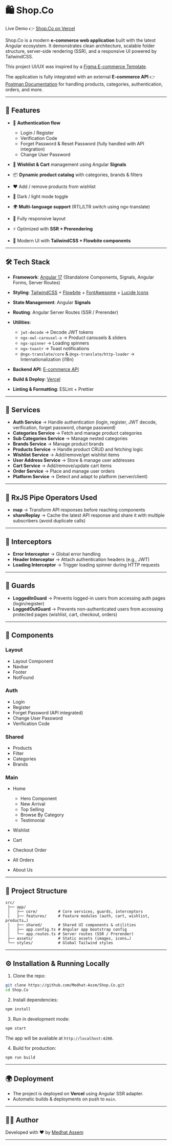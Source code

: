 # 🛍️ Shop.Co

Live Demo 👉 [Shop.Co on Vercel](https://shop-co-lime-one.vercel.app/)

Shop.Co is a modern **e-commerce web application** built with the latest Angular ecosystem. It demonstrates clean architecture, scalable folder structure, server-side rendering (SSR), and a responsive UI powered by TailwindCSS.

This project UI/UX was inspired by a [Figma E-commerce Template](https://www.figma.com/community/file/1273571982885059508).

The application is fully integrated with an external **E-commerce API** 👉 [Postman Documentation](https://documenter.getpostman.com/view/5709532/2s93JqTRWN#intro) for handling products, categories, authentication, orders, and more.

---

## 🚀 Features

- 🔐 **Authentication flow**

  - Login / Register
  - Verification Code
  - Forget Password & Reset Password (fully handled with API integration)
  - Change User Password

- 🛒 **Wishlist & Cart** management using Angular **Signals**
- 📦 **Dynamic product catalog** with categories, brands & filters
- ❤️ Add / remove products from wishlist
- 🌙 Dark / light mode toggle
- 🌍 **Multi-language support** (RTL/LTR switch using ngx-translate)
- 📱 Fully responsive layout
- ⚡ Optimized with **SSR + Prerendering**
- 🎨 Modern UI with **TailwindCSS + Flowbite components**

---

## 🛠️ Tech Stack

- **Framework**: [Angular 17](https://angular.dev) (Standalone Components, Signals, Angular Forms, Server Routes)
- **Styling**: [TailwindCSS](https://tailwindcss.com) + [Flowbite](https://flowbite.com) + [FontAwesome](https://fontawesome.com) + [Lucide Icons](https://lucide.dev)
- **State Management**: Angular **Signals**
- **Routing**: Angular Server Routes (SSR / Prerender)
- **Utilities**:

  - `jwt-decode` → Decode JWT tokens
  - `ngx-owl-carousel-o` → Product carousels & sliders
  - `ngx-spinner` → Loading spinners
  - `ngx-toastr` → Toast notifications
  - `@ngx-translate/core` & `@ngx-translate/http-loader` → Internationalization (i18n)

- **Backend API**: [E-commerce API](https://documenter.getpostman.com/view/5709532/2s93JqTRWN#intro)
- **Build & Deploy**: [Vercel](https://vercel.com)
- **Linting & Formatting**: ESLint + Prettier

---

## 📂 Services

- **Auth Service** → Handle authentication (login, register, JWT decode, verification, forget password, change password)
- **Categories Service** → Fetch and manage product categories
- **Sub Categories Service** → Manage nested categories
- **Brands Service** → Manage product brands
- **Products Service** → Handle product CRUD and fetching logic
- **Wishlist Service** → Add/remove/get wishlist items
- **User Address Service** → Store & manage user addresses
- **Cart Service** → Add/remove/update cart items
- **Order Service** → Place and manage user orders
- **Platform Service** → Detect and adapt to platform (server/client)

---

## 🔄 RxJS Pipe Operators Used

- **map** → Transform API responses before reaching components
- **shareReplay** → Cache the latest API response and share it with multiple subscribers (avoid duplicate calls)

---

## 🧩 Interceptors

- **Error Interceptor** → Global error handling
- **Header Interceptor** → Attach authentication headers (e.g., JWT)
- **Loading Interceptor** → Trigger loading spinner during HTTP requests

---

## 🔐 Guards

- **LoggedInGuard** → Prevents logged-in users from accessing auth pages (login/register)
- **LoggedOutGuard** → Prevents non-authenticated users from accessing protected pages (wishlist, cart, checkout, orders)

---

## 🧱 Components

### Layout

- Layout Component
- Navbar
- Footer
- NotFound

### Auth

- Login
- Register
- Forget Password (API integrated)
- Change User Password
- Verification Code

### Shared

- Products
- Filter
- Categories
- Brands

### Main

- Home

  - Hero Component
  - New Arrival
  - Top Selling
  - Browse By Category
  - Testimonial

- Wishlist
- Cart
- Checkout Order
- All Orders
- About Us

---

## 📂 Project Structure

```
src/
 ├── app/
 │   ├── core/         # Core services, guards, interceptors
 │   ├── features/     # Feature modules (auth, cart, wishlist, products…)
 │   ├── shared/       # Shared UI components & utilities
 │   ├── app.config.ts # Angular app bootstrap config
 │   └── app.routes.ts # Server routes (SSR / Prerender)
 ├── assets/           # Static assets (images, icons…)
 └── styles/           # Global Tailwind styles
```

---

## ⚙️ Installation & Running Locally

1. Clone the repo:

```bash
git clone https://github.com/Medhat-Assm/Shop.Co.git
cd Shop.Co
```

2. Install dependencies:

```bash
npm install
```

3. Run in development mode:

```bash
npm start
```

The app will be available at `http://localhost:4200`.

4. Build for production:

```bash
npm run build
```

---

## 🌍 Deployment

- The project is deployed on **Vercel** using Angular SSR adapter.
- Automatic builds & deployments on push to `main`.

---

## 👨‍💻 Author

Developed with ❤️ by [Medhat Assem](https://github.com/Medhat-Assm)

---

